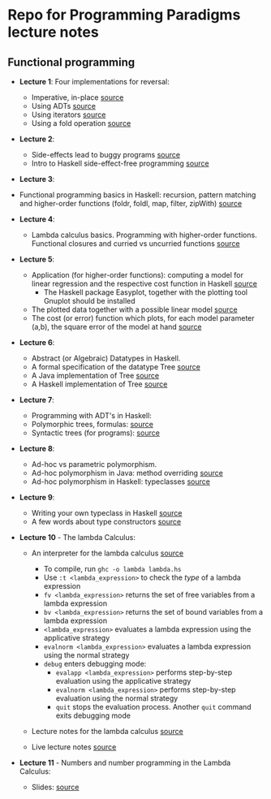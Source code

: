 # Repo for Programming Paradigms lecture notes

## Functional programming

* **Lecture 1**: Four implementations for reversal:
  * Imperative, in-place [source](https://github.com/pdmatei/pp2020/blob/master/L01/V1.java)
  * Using ADTs [source](https://github.com/pdmatei/pp2020/blob/master/L01/TDA.java)
  * Using iterators [source](https://github.com/pdmatei/pp2020/blob/master/L01/V3.java)
  * Using a fold operation [source](https://github.com/pdmatei/pp2020/blob/master/L01/V4.java)
* **Lecture 2**: 
  * Side-effects lead to buggy programs [source](https://github.com/pdmatei/pp2020/blob/master/L02/RefTr.java)
  * Intro to Haskell side-effect-free programming [source](https://github.com/pdmatei/pp2020/blob/master/L02/c02.hs)

 * **Lecture 3**:
  * Functional programming basics in Haskell: recursion, pattern matching and higher-order functions (foldr, foldl, map, filter, zipWith) [source](https://github.com/pdmatei/pp2020/blob/master/L03/c03.hs)

* **Lecture 4**:
  * Lambda calculus basics. Programming with higher-order functions. Functional closures and curried vs uncurried functions [source](https://github.com/pdmatei/pp2020/blob/master/L04/c04.hs)

* **Lecture 5**:
  * Application (for higher-order functions): computing a model for linear regression and the respective cost function in Haskell [source](https://github.com/pdmatei/pp2020/blob/master/L05/c05.hs)
    * The Haskell package Easyplot, together with the plotting tool Gnuplot should be installed
  * The plotted data together with a possible linear model [source](https://github.com/pdmatei/pp2020/blob/master/L05/model-1.png)
  * The cost (or error) function which plots, for each model parameter (a,b), the square error of the model at hand [source](https://github.com/pdmatei/pp2020/blob/master/L05/error.png)

* **Lecture 6**:
  * Abstract (or Algebraic) Datatypes in Haskell.
  * A formal specification of the datatype Tree [source](https://github.com/pdmatei/pp2020/blob/master/L06/Tree.tda) 
  * A Java implementation of Tree [source](https://github.com/pdmatei/pp2020/blob/master/L06/Trees.java)
  * A Haskell implementation of Tree [source](https://github.com/pdmatei/pp2020/blob/master/L06/Tree.hs)  

* **Lecture 7**:
  * Programming with ADT's in Haskell:
  * Polymorphic trees, formulas: [source](https://github.com/pdmatei/pp2020/blob/master/L07/formula.hs)
  * Syntactic trees (for programs): [source](https://github.com/pdmatei/pp2020/blob/master/L07/prog_without_check.tda)  

* **Lecture 8**:
  * Ad-hoc vs parametric polymorphism.
  * Ad-hoc polymorphism in Java: method overriding [source](https://github.com/pdmatei/pp2020/blob/master/L08/Polymorphism.java)
  * Ad-hoc polymorphism in Haskell: typeclasses [source](https://github.com/pdmatei/pp2020/blob/master/L08/polymorphism.hs)

* **Lecture 9**:
  * Writing your own typeclass in Haskell [source](https://github.com/pdmatei/pp2020/blob/master/L09/Eval.hs)
  * A few words about type constructors [source](https://github.com/pdmatei/pp2020/blob/master/L09/type_constructors.hs)

* **Lecture 10** - The lambda Calculus:
  * An interpreter for the lambda calculus [source](https://github.com/pdmatei/pp2020/blob/master/L10/lambda.hs)
    * To compile, run `ghc -o lambda lambda.hs`
    * Use `:t <lambda_expression>` to check the *type* of a lambda expression
    * `fv <lambda_expression>` returns the set of free variables from a lambda expression
    * `bv <lambda_expression>` returns the set of bound variables from a lambda expression
    * `<lambda_expression>` evaluates a lambda expression using the applicative strategy
    * `evalnorm <lambda_expression>` evaluates a lambda expression using the normal strategy
    * `debug` enters debugging mode:
      * `evalapp <lambda_expression>` performs step-by-step evaluation using the applicative strategy
      * `evalnorm <lambda_expression>` performs step-by-step evaluation using the normal strategy
      * `quit` stops the evaluation process. Another `quit` command exits debugging mode

  * Lecture notes for the lambda calculus [source](https://github.com/pdmatei/pp2020/blob/master/L10/lecture_notes.txt)
  * Live lecture notes [source](https://github.com/pdmatei/pp2020/blob/master/L10/live_notes.txt)

* **Lecture 11** - Numbers and number programming in the Lambda Calculus:
  * Slides: [source](https://github.com/pdmatei/pp2020/blob/master/L11/Lambda-Calculus.pptx)
  


